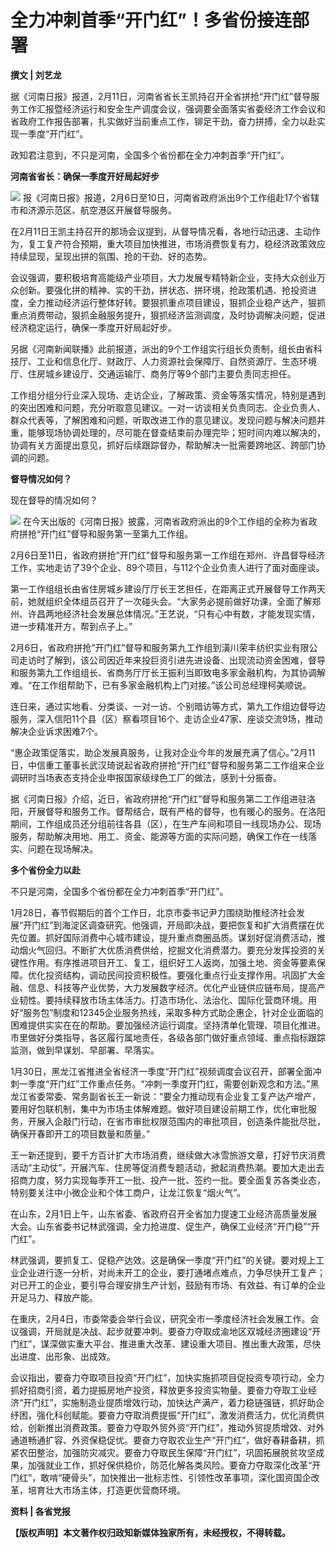 # 全力冲刺首季“开门红”！多省份接连部署

**撰文 | 刘艺龙**

据《河南日报》报道，2月11日，河南省省长王凯持召开全省拼抢“开门红”督导服务工作汇报暨经济运行和安全生产调度会议，强调要全面落实省委经济工作会议和省政府工作报告部署，扎实做好当前重点工作，铆足干劲，奋力拼搏，全力以赴实现一季度“开门红”。

政知君注意到，不只是河南，全国多个省份都在全力冲刺首季“开门红”。

**河南省省长：确保一季度开好局起好步**

![](https://inews.gtimg.com/news_bt/O6UJTaFE_9hq0qzqv8j2GE-rKrH8PU_k8Kj5KnsucpiXwAA/1000)
报《河南日报》报道，2月6日至10日，河南省政府派出9个工作组赴17个省辖市和济源示范区、航空港区开展督导服务。

在2月11日王凯主持召开的那场会议提到，从督导情况看，各地行动迅速、主动作为，复工复产符合预期，重大项目加快推进，市场消费恢复有力，稳经济政策效应持续显现，呈现出拼的氛围、抢的干劲、好的态势。

会议强调，要积极培育高能级产业项目，大力发展专精特新企业，支持大众创业万众创新。要强化拼的精神、实的干劲，拼状态、拼环境，抢政策机遇、抢投资进度，全力推动经济运行整体好转。要狠抓重点项目建设，狠抓企业稳产达产，狠抓重点消费带动，狠抓金融服务提升，狠抓经济监测调度，及时协调解决问题，促进经济稳定运行，确保一季度开好局起好步。

另据《河南新闻联播》此前报道，派出的9个工作组实行组长负责制，组长由省科技厅、工业和信息化厅、财政厅、人力资源社会保障厅、自然资源厅、生态环境厅、住房城乡建设厅、交通运输厅、商务厅等9个部门主要负责同志担任。

工作组分组分行业深入现场、走访企业，了解政策、资金等落实情况，特别是遇到的突出困难和问题，充分听取意见建议。一对一访谈相关负责同志、企业负责人、群众代表等，了解困难和问题，听取改进工作的意见建议。发现问题与解决问题并重，能够现场协调处理的，尽可能在督查结束前办理完毕；短时间内难以解决的，协调有关方面提出意见，抓好后续跟踪督办，帮助解决一批需要跨地区、跨部门协调的问题。

**督导情况如何？**

现在督导的情况如何？

![](https://inews.gtimg.com/news_bt/Orh5DgrD8KWDsdR62z0g3aX6p4Lyfcj1-6CorW30jXhbEAA/1000)
在今天出版的《河南日报》披露，河南省政府派出的9个工作组的全称为省政府拼抢“开门红”督导和服务第一至第九工作组。

2月6日至11日，省政府拼抢“开门红”督导和服务第一工作组在郑州、许昌督导经济工作，实地走访了39个企业、89个项目，与112个企业负责人进行了面对面座谈。

第一工作组组长由省住房城乡建设厅厅长王艺担任，在距离正式开展督导工作两天前，她就组织全体组员召开了一次碰头会。“大家务必提前做好功课，全面了解郑州、许昌两地经济社会发展总体情况。”王艺说，“只有心中有数，才能发现实情，进一步精准开方，帮到点子上。”

2月6日，省政府拼抢“开门红”督导和服务第九工作组到潢川荣丰纺织实业有限公司走访时了解到，该公司因近年来投巨资引进先进设备、出现流动资金困难，督导和服务第九工作组组长、省商务厅厅长王振利当即致电多家金融机构，为其协调解难。“在工作组帮助下，已有多家金融机构上门对接。”该公司总经理柯美顺说。

连日来，通过实地看、分类谈、一对一访、个别暗访等方式，第九工作组边督导边服务，深入信阳11个县（区）察看项目16个、走访企业47家、座谈交流9场，推动解决企业诉求困难7个。

“惠企政策促落实，助企发展真服务，让我对企业今年的发展充满了信心。”2月11日，中信重工董事长武汉琦说起省政府拼抢“开门红”督导和服务第二工作组来企业调研时当场表态支持企业申报国家级绿色工厂的做法，感到十分振奋。

据《河南日报》介绍，近日，省政府拼抢“开门红”督导和服务第二工作组进驻洛阳，开展督导和服务工作。督帮结合，既有严格的督导，也有暖心的服务。在洛阳期间，工作组成员还分组前往各县（区），在生产车间和项目一线现场办公、现场服务，帮助解决用地、用工、资金、能源等方面的实际问题，确保工作在一线落实、问题在现场解决。

**多个省份全力以赴**

不只是河南，全国多个省份都在全力冲刺首季“开门红”。

1月28日，春节假期后的首个工作日，北京市委书记尹力围绕助推经济社会发展“开门红”到海淀区调查研究。他强调，开局即决战，要把恢复和扩大消费摆在优先位置。抓好国际消费中心城市建设，提升重点商圈品质。谋划好促消费活动，推动烟火气回归。不断扩大优质消费供给，挖掘文化消费潜力。要充分发挥投资的关键性作用。有序推进项目开工、复工，组织好工人返岗，加强土地、资金等要素保障。优化投资结构，调动民间投资积极性。要强化重点行业支撑作用。巩固扩大金融、信息、科技等产业优势，大力发展数字经济。优化产业链供应链布局，提高产业韧性。要持续释放市场主体活力。打造市场化、法治化、国际化营商环境。用好“服务包”制度和12345企业服务热线，采取多种方式助企惠企，针对企业面临的困难提供实实在在的帮助。要加强经济运行调度。坚持清单化管理、项目化推进。市里做好分类指导，各区履行属地责任，各级各部门做好重点领域、重点指标跟踪监测，做到早谋划、早部署、早落实。

1月30日，黑龙江省推进全省经济一季度“开门红”视频调度会议召开，部署全面冲刺一季度“开门红”工作重点任务。“冲刺一季度开门红，需要创新观念和方法。”黑龙江省委常委、常务副省长王一新说：“要全力推动现有企业复工复产达产增产，要用好包联机制，集中为市场主体解难题。做好项目建设前期工作，优化审批服务，开展入企敲门行动，在省市审批权限范围内的审批项目，创造条件能批尽批，确保开春即开工的项目数量和质量。”

王一新还提到，要千方百计扩大市场消费，继续做大冰雪旅游文章，打好节庆消费活动“主动仗”，开展汽车、住房等促消费专题活动，掀起消费热潮。要加大走出去招商力度，努力实现每季开工一批、投产一批、签约一批。要全面复苏各类业态，特别要关注中小微企业和个体工商户，让龙江恢复“烟火气”。

在山东，2月1日上午，山东省委、省政府召开全省加力提速工业经济高质量发展大会。山东省委书记林武强调，全力抢进度、促生产，确保工业经济“开门稳”“开门红”。

林武强调，要抓复工、促稳产达效。这是确保一季度“开门红”的关键。要对规上工业企业进行逐一分析，对尚未开工的企业，要打通堵点难点，力争尽快开工复产；对已开工的企业，要引导合理安排生产计划，鼓励有市场、有效益、有订单的企业开足马力、释放产能。

在重庆，2月4日，市委常委会举行会议，研究全市一季度经济社会发展工作。会议强调，开局就是决战、起步就要冲刺。要奋力夺取成渝地区双城经济圈建设“开门红”，谋深做实重大平台、推进重大改革、建设重大项目、推出重大政策，尽快出进度、出形象、出成效。

会议指出，要奋力夺取项目投资“开门红”，加快实施抓项目促投资专项行动，全力抓好招商引资，着力提振房地产投资，释放更多投资实物量。要奋力夺取工业经济“开门红”，实施制造业提质增效行动，加快达产满产，着力稳链强链，抓好助企纾困，强化科创赋能。要奋力夺取消费提振“开门红”，激发消费活力，优化消费供给，创新推出消费政策。要奋力夺取外贸外资“开门红”，推动外贸提质增效、对外通道畅通扩容、外资保稳促优。要奋力夺取农业生产“开门红”，做好春耕备耕，抓紧农田整治，加强防灾减灾。要奋力夺取民生保障“开门红”，巩固拓展脱贫攻坚成果，加强就业工作，抓好保供稳价，防范化解各类风险。要奋力夺取深化改革“开门红”，敢啃“硬骨头”，加快推出一批标志性、引领性改革事项，深化国资国企改革，培育壮大市场主体，打造更优营商环境。

**资料 | 各省党报**

**【版权声明】本文著作权归政知新媒体独家所有，未经授权，不得转载。**

